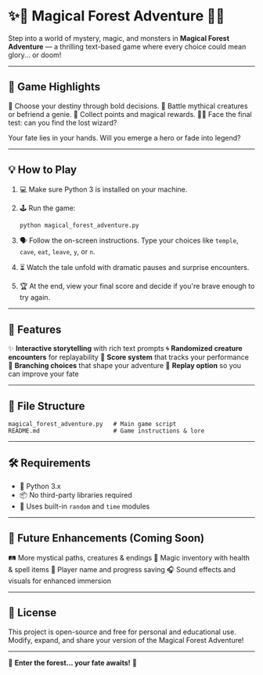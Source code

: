 # ✨🌲 Magical Forest Adventure 🌲✨

Step into a world of mystery, magic, and monsters in **Magical Forest Adventure** — a thrilling text-based game where every choice could mean glory... or doom!

---

## 🌟 Game Highlights

🎯 Choose your destiny through bold decisions.
🐉 Battle mythical creatures or befriend a genie.
🧩 Collect points and magical rewards.
🧙‍♂️ Face the final test: can you find the lost wizard?

Your fate lies in your hands. Will you emerge a hero or fade into legend?

---

## 💡 How to Play

1. 💻 Make sure Python 3 is installed on your machine.
2. 🕹️ Run the game:

   ```bash
   python magical_forest_adventure.py
   ```
3. 🗣️ Follow the on-screen instructions. Type your choices like `temple`, `cave`, `eat`, `leave`, `y`, or `n`.
4. ⏳ Watch the tale unfold with dramatic pauses and surprise encounters.
5. 🏆 At the end, view your final score and decide if you're brave enough to try again.

---

## 🚀 Features

✨ **Interactive storytelling** with rich text prompts
🌀 **Randomized creature encounters** for replayability
🎯 **Score system** that tracks your performance
🔀 **Branching choices** that shape your adventure
🔁 **Replay option** so you can improve your fate

---

## 📂 File Structure

```
magical_forest_adventure.py   # Main game script
README.md                     # Game instructions & lore
```

---

## 🛠 Requirements

* 🐍 Python 3.x
* 📦 No third-party libraries required
* 🧰 Uses built-in `random` and `time` modules

---

## 🌠 Future Enhancements (Coming Soon)

🛤️ More mystical paths, creatures & endings
🧪 Magic inventory with health & spell items
📝 Player name and progress saving
🎧 Sound effects and visuals for enhanced immersion

---

## 📜 License

This project is open-source and free for personal and educational use. Modify, expand, and share your version of the Magical Forest Adventure!

---

🌟 **Enter the forest... your fate awaits!** 🌟
